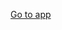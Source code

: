 [Go to app]([https://duckduckgo.com](https://project-kohl-alpha.vercel.app/)https://project-kohl-alpha.vercel.app/)
